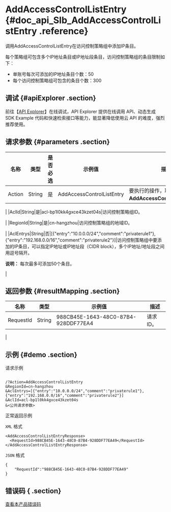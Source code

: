 # AddAccessControlListEntry {#doc_api_Slb_AddAccessControlListEntry .reference}

调用AddAccessControlListEntry在访问控制策略组中添加IP条目。

每个策略组可包含多个IP地址条目或IP地址段条目，访问控制策略组的条目限制如下：

-   单账号每次可添加的IP地址条目个数：50
-   每个访问控制策略组可包含的条目个数：300

## 调试 {#apiExplorer .section}

前往【[API Explorer](https://api.aliyun.com/#product=Slb&api=AddAccessControlListEntry)】在线调试，API Explorer 提供在线调用 API、动态生成 SDK Example 代码和快速检索接口等能力，能显著降低使用云 API 的难度，强烈推荐使用。

## 请求参数 {#parameters .section}

|名称|类型|是否必选|示例值|描述|
|--|--|----|---|--|
|Action|String|是|AddAccessControlListEntry|要执行的操作，取值：**AddAccessControlListEntry**。

 |
|AclId|String|是|acl-bp1l0kk4gxce43kzet04s|访问控制策略组ID。

 |
|RegionId|String|是|cn-hangzhou|访问控制策略组的地域ID。

 |
|AclEntrys|String|否|\[\{"entry":"10.0.0.0/24","comment":"privaterule1"\},\{"entry":"192.168.0.0/16","comment":"privaterule2"\}\]|访问控制策略组中要添加的IP条目，可以指定IP地址或IP地址段（CIDR block），多个IP地址/地址段之间用逗号隔开。

 **说明：** 每次最多可添加50个条目。

 |

## 返回参数 {#resultMapping .section}

|名称|类型|示例值|描述|
|--|--|---|--|
|RequestId|String|988CB45E-1643-48C0-87B4-928DDF77EA4|请求ID。

 |

## 示例 {#demo .section}

请求示例

``` {#request_demo}

/?Action=AddAccessControlListEntry
&RegionId=cn-hangzhou
&AclEntrys=[{"entry":"10.0.0.0/24","comment":"privaterule1"},{"entry":"192.168.0.0/16","comment":"privaterule2"}]
&AclId=acl-bp1l0kk4gxce43kzet04s
&<公共请求参数>

```

正常返回示例

`XML` 格式

``` {#xml_return_success_demo}
<AddAccessControlListEntryResponse>
  <RequestId>988CB45E-1643-48C0-87B4-928DDF77EA49</RequestId>
</AddAccessControlListEntryResponse>

```

`JSON` 格式

``` {#json_return_success_demo}
{
	"RequestId":"988CB45E-1643-48C0-87B4-928DDF77EA49"
}
```

## 错误码 { .section}

[查看本产品错误码](https://error-center.aliyun.com/status/product/Slb)

